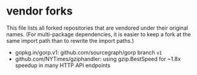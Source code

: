 # vendor forks

This file lists all forked repositories that are vendored
under their original names. (For multi-package dependencies, it is
easier to keep a fork at the same import path than to rewrite the
import paths.)

* gopkg.in/gorp.v1: github.com/sourcegraph/gorp branch `v1`
* github.com/NYTimes/gziphandler: using gzip.BestSpeed for ~1.8x speedup in many HTTP API endpoints
